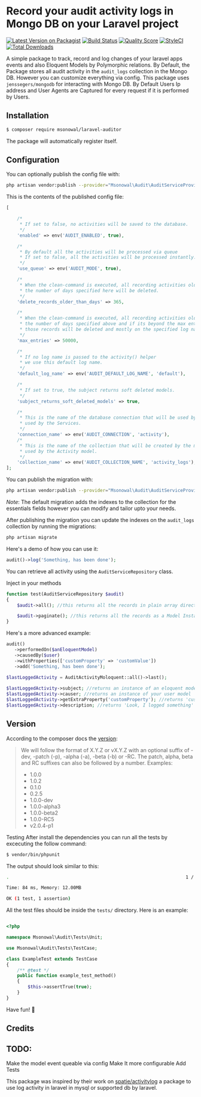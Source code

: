 # Record your audit activity logs in Mongo DB on your Laravel project

[![Latest Version on Packagist](https://img.shields.io/packagist/v/msonowal/laravel-auditor.svg?style=flat-square)](https://packagist.org/packages/msonowal/laravel-auditor)
[![Build Status](https://img.shields.io/travis/msonowal/laravel-auditor/master.svg?style=flat-square)](https://travis-ci.org/msonowal/laravel-auditor)
[![Quality Score](https://img.shields.io/scrutinizer/g/msonowal/laravel-auditor.svg?style=flat-square)](https://scrutinizer-ci.com/g/msonowal/laravel-auditor)
[![StyleCI](https://styleci.io/repos/61802818/shield)](https://styleci.io/repos/61802818)
[![Total Downloads](https://img.shields.io/packagist/dt/msonowal/laravel-auditor.svg?style=flat-square)](https://packagist.org/packages/msonowal/laravel-auditor)

A simple package to track, record and log changes of your laravel apps events and also
Eloquent Models by Polymorphic relations. By Default, the Package stores all audit activity 
in the `audit_logs` collection in the Mongo DB. However you can customize everything via config.
This package uses `jenssegers/mongodb` for interacting with Mongo DB.
By Default Users Ip address and User Agents are Captured for every request if it is performed by Users.

## Installation

```bash
$ composer require msonowal/laravel-auditor
```

The package will automatically register itself.

## Configuration
You can optionally publish the config file with:

```bash
php artisan vendor:publish --provider="Msonowal\Audit\AuditServiceProvider" --tag="config"
```

This is the contents of the published config file:

```php
[

    /*
     * If set to false, no activities will be saved to the database.
     */
    'enabled' => env('AUDIT_ENABLED', true),

    /*
     * By default all the activities will be processed via queue
     * If set to false, all the activities will be processed instantly.
     */
    'use_queue' => env('AUDIT_MODE', true),

    /*
     * When the clean-command is executed, all recording activities older than
     * the number of days specified here will be deleted.
     */
    'delete_records_older_than_days' => 365,

    /*
     * When the clean-command is executed, all recording activities older than
     * the number of days specified above and if its beyond the max entries limit
     * those records will be deleted and mostly on the specified log name
     */
    'max_entries' => 50000,

    /*
     * If no log name is passed to the activity() helper
     * we use this default log name.
     */
    'default_log_name' => env('AUDIT_DEFAULT_LOG_NAME', 'default'),

    /*
     * If set to true, the subject returns soft deleted models.
     */
    'subject_returns_soft_deleted_models' => true,

    /*
     * This is the name of the database connection that will be used by the migration and
     * used by the Services.
     */
    'connection_name' => env('AUDIT_CONNECTION', 'activity'),
    /*
     * This is the name of the collection that will be created by the migration and
     * used by the Activity model.
     */
    'collection_name' => env('AUDIT_COLLECTION_NAME', 'activity_logs'),
];
```

You can publish the migration with:
```bash
php artisan vendor:publish --provider="Msonowal\Audit\AuditServiceProvider" --tag="migrations"
```

*Note*: The default migration adds the indexes to the collection for the essentials fields however you can modify and tailor upto your needs.

After publishing the migration you can update the indexes on the `audit_logs` collection by running the migrations:


```bash
php artisan migrate
```

Here's a demo of how you can use it:

```php
audit()->log('Something, has been done');
```

You can retrieve all activity using the `AuditServiceRepository` class.

Inject in your methods
```php
function test(AuditServiceRepository $audit)
{
    $audit->all(); //this returns all the records in plain array directly from DB

    $audit->paginate(); //this returns all the records as a Model Instance with default 50 per page and all the fields
}
```

Here's a more advanced example:
```php
audit()
   ->performedOn($anEloquentModel)
   ->causedBy($user)
   ->withProperties(['customProperty' => 'customValue'])
   ->add('Something, has been done');
   
$lastLoggedActivity = AuditActivityMoloquent::all()->last();

$lastLoggedActivity->subject; //returns an instance of an eloquent model
$lastLoggedActivity->causer; //returns an instance of your user model
$lastLoggedActivity->getExtraProperty('customProperty'); //returns 'customValue'
$lastLoggedActivity->description; //returns 'Look, I logged something'
```


## Version
According to the composer docs the [version](https://getcomposer.org/doc/04-schema.md#version):

>We will follow the format of X.Y.Z or vX.Y.Z with an optional suffix of
>-dev, -patch (-p), -alpha (-a), -beta (-b) or -RC. The patch, alpha, beta and
>RC suffixes can also be followed by a number.
>Examples:
> * 1.0.0
> * 1.0.2
> * 0.1.0
> * 0.2.5
> * 1.0.0-dev
> * 1.0.0-alpha3
> * 1.0.0-beta2
> * 1.0.0-RC5
> * v2.0.4-p1


Testing
After install the dependencies you can run all the tests by excecuting the follow command:

```bash
$ vendor/bin/phpunit
```

The output should look similar to this:

```bash
.                                                                  1 / 1 (100%)

Time: 84 ms, Memory: 12.00MB

OK (1 test, 1 assertion)


```

All the test files should be inside the `tests/` directory. Here is an example:

```php

<?php

namespace Msonowal\Audit\Tests\Unit;

use Msonowal\Audit\Tests\TestCase;

class ExampleTest extends TestCase
{
    /** @test */
    public function example_test_method()
    {
        $this->assertTrue(true);
    }
}

```

Have fun! 🎊

## Credits

## TODO:
Make the model event queable via config
Make It more configurable
Add Tests

This package was inspired by their work on [spatie/activitylog](https://github.com/spatie/activitylog) a package to use log activity in laravel in mysql or supported db by laravel.
